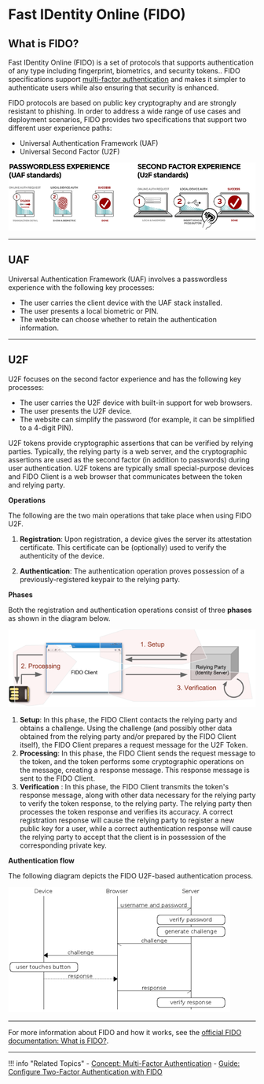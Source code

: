 # Fast IDentity Online (FIDO)

## What is FIDO?

Fast IDentity Online (FIDO) is a set of protocols that supports authentication of any type including fingerprint, biometrics, and security tokens.. FIDO specifications support [multi-factor authentication](../multi-factor-authentication) and makes it simpler to authenticate users while also ensuring that security is enhanced. 

FIDO protocols are based on public key cryptography and are strongly resistant to phishing. In order to address a wide range of use cases and deployment scenarios, FIDO provides two specifications that support two different user experience paths:

- Universal Authentication Framework (UAF)
- Universal Second Factor (U2F)

![fido](../../assets/img/concepts/fido.png)

---

## UAF 

Universal Authentication Framework (UAF) involves a passwordless experience with the following key processes:

-   The user carries the client device with the UAF stack installed. 
-   The user presents a local biometric or PIN.
-   The website can choose whether to retain the authentication information.

---

## U2F 

U2F focuses on the second factor experience and has the following key processes:

-   The user carries the U2F device with built-in support for web browsers.
-   The user presents the U2F device.
-   The website can simplify the password (for example, it can be simplified to a 4-digit PIN).

U2F tokens provide cryptographic assertions that can be verified by relying parties. Typically, the relying party is a web server, and the cryptographic assertions are used as the second factor (in addition to passwords) during user authentication. U2F tokens are typically small special-purpose devices and FIDO Client is a web browser that communicates between the token and relying party.

**Operations**

The following are the two main operations that take place when using FIDO U2F.

1.  **Registration**: Upon registration, a device gives the server its attestation certificate. This certificate can be (optionally) used to verify the authenticity of the device.

2.  **Authentication**: The authentication operation proves possession of a previously-registered keypair to the relying party.

**Phases**

Both the registration and authentication operations consist of three **phases** as shown in the diagram below.

![u2f-protocol-operations](../../assets/img/concepts/u2f-protocol-operations.png)

1.  **Setup**: In this phase, the FIDO Client contacts the relying party and obtains a challenge. Using the challenge (and possibly other data obtained from the relying party and/or prepared by the FIDO Client itself), the FIDO Client prepares a request message for the U2F Token.
2.  **Processing**: In this phase, the FIDO Client sends the request message to the token, and the token performs some cryptographic operations on the message, creating a response message. This response message is sent to the FIDO Client. 
3.  **Verification** : In this phase, the FIDO Client transmits the token's response message, along with other data necessary for the relying party to verify the token response, to the relying party.     The relying party then processes the token response and verifies its accuracy. A correct registration response will cause the relying party to register a new public key for a user, while a correct authentication response will cause the relying party to accept that the client is in possession of the corresponding private key.

**Authentication flow**

The following diagram depicts the FIDO U2F-based authentication process.

![u2f-process-flow](../../assets/img/concepts/u2f-process-flow.png) 

---

For more information about FIDO and how it works, see the [official FIDO documentation: What is FIDO?](https://fidoalliance.org/what-is-fido/). 

---

!!! info "Related Topics"
    - [Concept: Multi-Factor Authentication](../multi-factor-authentication)
    - [Guide: Configure Two-Factor Authentication with FIDO](../../../guides/mfa/2fa-fido)






